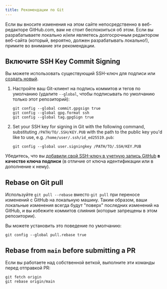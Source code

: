 ```yaml
---
title: Рекомендации по Git
---
```


Если вы вносите изменения на этом сайте непосредственно в веб-редакторе GitHub.com, вам не стоит беспокоиться об этом. Если вы разрабатываете локально и/или являетесь долгосрочным редактором веб-сайта (который, вероятно, должен разрабатывать локально!), примите во внимание эти рекомендации.

## Включите SSH Key Commit Signing

Вы можете использовать существующий SSH-ключ для подписи или [создать новый](https://docs.github.com/en/authentication/connecting-to-github-with-ssh/generating-a-new-ssh-key-and-adding-it-to-the-ssh-agent).

1. Настройте ваш Git-клиент на подпись коммитов и тегов по умолчанию (удалите `--global`, чтобы подписывать по умолчанию только этот репозиторий):
   ```
   git config --global commit.gpgsign true
   git config --global gpg.format ssh
   git config --global tag.gpgSign true
   ```
2. Set your SSH key for signing in Git with the following command, substituting `/PATH/TO/.SSH/KEY.PUB` with the path to the public key you'd like to use, e.g. `/home/user/.ssh/id_ed25519.pub`:
   ```
   git config --global user.signingkey /PATH/TO/.SSH/KEY.PUB
   ```

Убедитесь, что вы [добавили свой SSH-ключ в учетную запись GitHub](https://docs.github.com/en/authentication/connecting-to-github-with-ssh/adding-a-new-ssh-key-to-your-github-account#adding-a-new-ssh-key-to-your-account) **в качестве ключа подписи** (в отличие от ключа идентификации или в дополнение к нему).

## Rebase on Git pull

Используйте `git pull --rebase` вместо `git pull` при переносе изменений с GitHub на локальную машину. Таким образом, ваши локальные изменения всегда будут "поверх" последних изменений на GitHub, и вы избежите коммитов слияния (которые запрещены в этом репозитории).

Вы можете установить это поведение по умолчанию:

```
git config --global pull.rebase true
```

## Rebase from `main` before submitting a PR

Если вы работаете над собственной веткой, выполните эти команды перед отправкой PR:

```
git fetch origin
git rebase origin/main
```
